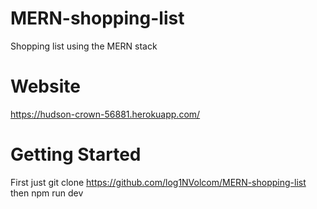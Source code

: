# MERN-shopping-list
Shopping list using the MERN stack


# Website 
https://hudson-crown-56881.herokuapp.com/

# Getting Started
First just
git clone https://github.com/log1NVolcom/MERN-shopping-list
then
npm run dev

